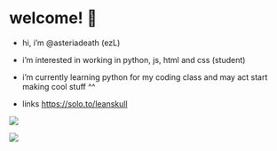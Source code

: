 # welcome! 🩶



-  hi, i’m @asteriadeath (ezL)

  
- i’m interested in working in python, js, html and  css (student)

  
- i’m currently learning python for my coding class and may act start making cool stuff ^^


 - links https://solo.to/leanskull

![](https://komarev.com/ghpvc/?username=your-github-asteriadeath&color=green)

![](https://github-readme-stats.vercel.app/api?username=Asteriadeath&show_icons=true&theme=synthwave)
